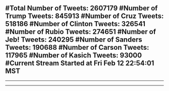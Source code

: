 #Total Number of Tweets: 2607179 
#Number of Trump Tweets: 845913
#Number of Cruz Tweets: 518186
#Number of Clinton Tweets: 326541
#Number of Rubio Tweets: 274651
#Number of Jeb! Tweets: 240295
#Number of Sanders Tweets: 190688
#Number of Carson Tweets: 117965
#Number of Kasich Tweets: 93000
#Current Stream Started at Fri Feb 12 22:54:01 MST
---
---
---
